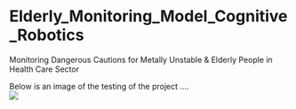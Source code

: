 # Elderly_Monitoring_Model_Cognitive_Robotics
Monitoring Dangerous Cautions for Metally Unstable &amp; Elderly People in Health Care Sector

Below is an image of the testing of the project ....
<br>
<img src='img/Live Model test.png'>

